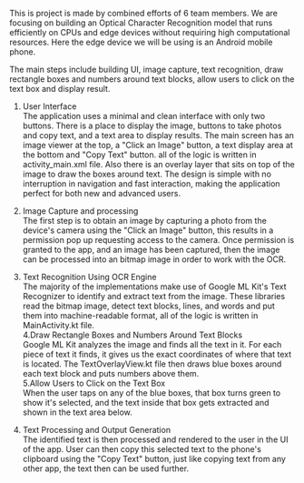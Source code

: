 This is project is made by combined efforts of 6 team members. We are focusing on building an Optical Character Recognition model that runs efficiently on CPUs and edge devices without requiring high computational resources. Here the edge device we will be using is an Android mobile phone.

The main steps include building UI, image capture, text recognition, draw rectangle boxes and numbers around text blocks, allow users to click on the text box and display result.
1. User Interface <br>
The application uses a minimal and clean interface with only two buttons. There is a place to display the image, buttons to take photos and copy text, and a text area to display results. The main screen has an image viewer at the top, a "Click an Image" button, a text display area at the bottom and "Copy Text" button. all of the logic is written in activity_main.xml file. Also there is an overlay layer that sits on top of the image to draw the boxes around text. The design is simple with no interruption in navigation and fast interaction, making the application perfect for both new and advanced users. <br>

2. Image Capture and processing <br>
The first step is to obtain an image by capturing a photo from the device's camera using the "Click an Image" button, this results in a permission pop up requesting access to the camera. Once permission is granted to the app, and an image has been captured, then the image can be processed into an bitmap image in order to work with the OCR. <br>
3. Text Recognition Using OCR Engine <br>
The majority of the implementations make use of Google ML Kit's Text Recognizer to identify and extract text from the image. These libraries read the bitmap image, detect text blocks, lines, and words and put them into machine-readable format, all of the logic is written in MainActivity.kt file. <br>
4.Draw Rectangle Boxes and Numbers Around Text Blocks <br>
Google ML Kit analyzes the image and finds all the text in it. For each piece of text it finds, it gives us the exact coordinates of where that text is located. The TextOverlayView.kt file then draws blue boxes around each text block and puts numbers above them. <br>
5.Allow Users to Click on the Text Box <br>
When the user taps on any of the blue boxes, that box turns green to show it's selected, and the text inside that box gets extracted and shown in the text area below. <br>
6. Text Processing and Output Generation <br>
The identified text is then processed and rendered to the user in the UI of the app. User can then copy this selected text to the phone's clipboard using the "Copy Text" button, just like copying text from any other app, the text then can be used further. 
